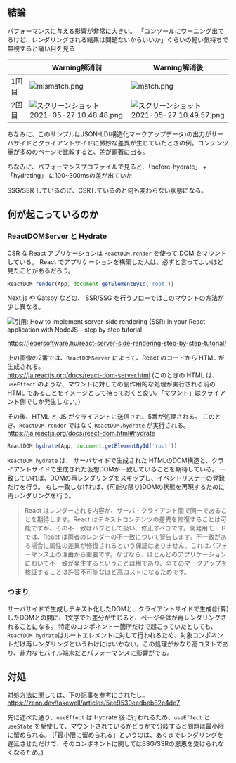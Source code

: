 <!--
title:   【Next.js】Warning: X did not match.Server: y Client: z は絶対に解消しろ
tags:    React,next.js
id:      748bf3ef3c7ca65535db
private: false
-->
## 結論
パフォーマンスに与える影響が非常に大きい。
「コンソールにワーニング出てるけど、レンダリングされる結果は問題ないからいいか」ぐらいの軽い気持ちで無視すると痛い目を見る



|  | Warning解消前 | Warning解消後 |
| ---- | ---- | ---- |
| 1回目 | ![mismatch.png](https://qiita-image-store.s3.ap-northeast-1.amazonaws.com/0/46467/c237d465-0355-45e8-6c6d-3d826c484187.png) | ![match.png](https://qiita-image-store.s3.ap-northeast-1.amazonaws.com/0/46467/1c6aa532-4bcb-f615-3395-4969d749dce5.png) |
| 2回目 | ![スクリーンショット 2021-05-27 10.48.48.png](https://qiita-image-store.s3.ap-northeast-1.amazonaws.com/0/46467/40531753-d560-854e-7652-64b4254c65c0.png) | ![スクリーンショット 2021-05-27 10.49.57.png](https://qiita-image-store.s3.ap-northeast-1.amazonaws.com/0/46467/4eb199a8-4cbf-3a48-bfd1-b1fe62ab07b6.png) |
ちなみに、このサンプルはJSON-LD(構造化マークアップデータ)の出力がサーバサイドとクライアントサイドに微妙な差異が生じていたときの例。コンテンツ量が多めのページで比較すると、差が顕著に出る。

ちなみに、パフォーマンスプロファイルで見ると、「before-hydrate」 + 「hydrating」 に100~300msの差が出ていた

SSG/SSR しているのに、CSRしているのと何も変わらない状態になる。

## 何が起こっているのか

### ReactDOMServer と Hydrate

CSR な React アプリケーションは `ReactDOM.render` を使って DOM をマウントしている。
React でアプリケーションを構築した人は、必ずと言ってよいほど見たことがあるだろう。

```js
ReactDOM.render(App, document.getElementById('root'))
```

Next.js や Gatsby などの、 SSR/SSG を行うフローではこのマウントの方法が少し異なる。

![引用: How to implement server-side rendering (SSR) in your React application with NodeJS – step by step tutorial
](https://qiita-image-store.s3.ap-northeast-1.amazonaws.com/0/46467/e88ca5f2-8be0-7673-4226-f7c0c72d80d7.png)

https://lebersoftware.hu/react-server-side-rendering-step-by-step-tutorial/

上の画像の2番では、`ReactDOMServer` によって、React のコードから HTML が生成される。  
https://ja.reactjs.org/docs/react-dom-server.html
(このときの HTML は、`useEffect` のような、マウントに対しての副作用的な処理が実行される前の HTML であることをイメージとして持っておくと良い。「マウント」はクライアント側でしか発生しない。)

その後、HTML と JS がクライアントに送信され、5番が処理される。
このとき、`ReactDOM.render` ではなく `ReactDOM.hydrate` が実行される。
https://ja.reactjs.org/docs/react-dom.html#hydrate

```js
ReactDOM.hydrate(App, document.getElementById('root'))
```

`ReactDOM.hydrate` は、 サーバサイドで生成された HTMLのDOM構造と、クライアントサイドで生成された仮想DOMが一致していることを期待している。
一致していれば、DOMの再レンダリングをスキップし、イベントリスナーの登録だけを行う。
もし一致しなければ、(可能な限り)DOMの状態を再現するために再レンダリングを行う。
> React はレンダーされる内容が、サーバ・クライアント間で同一であることを期待します。React はテキストコンテンツの差異を修復することは可能ですが、その不一致はバグとして扱い、修正すべきです。開発用モードでは、React は両者のレンダーの不一致について警告します。不一致がある場合に属性の差異が修復されるという保証はありません。これはパフォーマンス上の理由から重要です。なぜなら、ほとんどのアプリケーションにおいて不一致が発生するということは稀であり、全てのマークアップを検証することは許容不可能なほど高コストになるためです。

### つまり

サーバサイドで生成しテキスト化したDOMと、クライアントサイドで生成(計算)したDOMとの間に、1文字でも差分が生じると、ページ全体が再レンダリングされることになる。
特定のコンポネント一箇所だけで起こっていたとしても、`ReactDOM.hydrate`はルートエレメントに対して行われるため、対象コンポネントだけ再レンダリングというわけにはいかない。この処理がかなり高コストであり、非力なモバイル端末だとパフォーマンスに影響がでる。

## 対処

対処方法に関しては、下の記事を参考にされたし。
https://zenn.dev/takewell/articles/5ee9530eedbeb82e4de7

先に述べた通り、`useEffect` は Hydrate 後に行われるため、`useEffect` と `useState` を駆使して、マウントされているかどうかで分岐すると問題は最小限に留められる。
(「最小限に留められる」というのは、あくまでレンダリングを遅延させただけで、そのコンポネントに関してはSSG/SSRの恩恵を受けられなくなるため。)